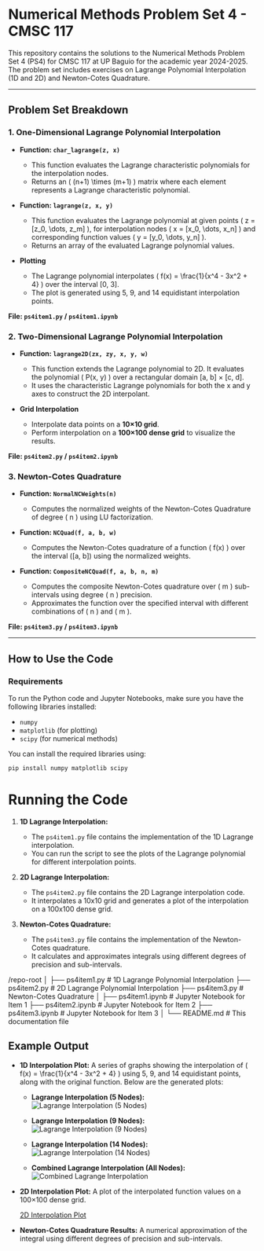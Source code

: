 # Numerical Methods Problem Set 4 - CMSC 117

This repository contains the solutions to the Numerical Methods Problem Set 4 (PS4) for CMSC 117 at UP Baguio for the academic year 2024-2025. The problem set includes exercises on Lagrange Polynomial Interpolation (1D and 2D) and Newton-Cotes Quadrature.

---

## Problem Set Breakdown

### 1. **One-Dimensional Lagrange Polynomial Interpolation**

- **Function: `char_lagrange(z, x)`**
  - This function evaluates the Lagrange characteristic polynomials for the interpolation nodes.
  - Returns an \( (n+1) \times (m+1) \) matrix where each element represents a Lagrange characteristic polynomial.

- **Function: `lagrange(z, x, y)`**
  - This function evaluates the Lagrange polynomial at given points \( z = [z_0, \dots, z_m] \), for interpolation nodes \( x = [x_0, \dots, x_n] \) and corresponding function values \( y = [y_0, \dots, y_n] \).
  - Returns an array of the evaluated Lagrange polynomial values.

- **Plotting**
  - The Lagrange polynomial interpolates \( f(x) = \frac{1}{x^4 - 3x^2 + 4} \) over the interval [0, 3].
  - The plot is generated using 5, 9, and 14 equidistant interpolation points.

**File: `ps4item1.py` / `ps4item1.ipynb`**

### 2. **Two-Dimensional Lagrange Polynomial Interpolation**

- **Function: `lagrange2D(zx, zy, x, y, w)`**
  - This function extends the Lagrange polynomial to 2D. It evaluates the polynomial \( P(x, y) \) over a rectangular domain [a, b] × [c, d].
  - It uses the characteristic Lagrange polynomials for both the x and y axes to construct the 2D interpolant.

- **Grid Interpolation**
  - Interpolate data points on a **10×10 grid**.
  - Perform interpolation on a **100×100 dense grid** to visualize the results.

**File: `ps4item2.py` / `ps4item2.ipynb`**

### 3. **Newton-Cotes Quadrature**

- **Function: `NormalNCWeights(n)`**
  - Computes the normalized weights of the Newton-Cotes Quadrature of degree \( n \) using LU factorization.

- **Function: `NCQuad(f, a, b, w)`**
  - Computes the Newton-Cotes quadrature of a function \( f(x) \) over the interval \([a, b]\) using the normalized weights.

- **Function: `CompositeNCQuad(f, a, b, n, m)`**
  - Computes the composite Newton-Cotes quadrature over \( m \) sub-intervals using degree \( n \) precision.
  - Approximates the function over the specified interval with different combinations of \( n \) and \( m \).

**File: `ps4item3.py` / `ps4item3.ipynb`**

---

## How to Use the Code

### Requirements
To run the Python code and Jupyter Notebooks, make sure you have the following libraries installed:

- `numpy`
- `matplotlib` (for plotting)
- `scipy` (for numerical methods)

You can install the required libraries using:

```bash
pip install numpy matplotlib scipy
```

# Running the Code

1. **1D Lagrange Interpolation:**
   - The `ps4item1.py` file contains the implementation of the 1D Lagrange interpolation.
   - You can run the script to see the plots of the Lagrange polynomial for different interpolation points.

2. **2D Lagrange Interpolation:**
   - The `ps4item2.py` file contains the 2D Lagrange interpolation code.
   - It interpolates a 10x10 grid and generates a plot of the interpolation on a 100x100 dense grid.

3. **Newton-Cotes Quadrature:**
   - The `ps4item3.py` file contains the implementation of the Newton-Cotes quadrature.
   - It calculates and approximates integrals using different degrees of precision and sub-intervals.


/repo-root
│
├── ps4item1.py              # 1D Lagrange Polynomial Interpolation
├── ps4item2.py              # 2D Lagrange Polynomial Interpolation
├── ps4item3.py              # Newton-Cotes Quadrature
│
├── ps4item1.ipynb           # Jupyter Notebook for Item 1
├── ps4item2.ipynb           # Jupyter Notebook for Item 2
├── ps4item3.ipynb           # Jupyter Notebook for Item 3
│
└── README.md                # This documentation file
   

## Example Output

- **1D Interpolation Plot:** A series of graphs showing the interpolation of \( f(x) = \frac{1}{x^4 - 3x^2 + 4} \) using 5, 9, and 14 equidistant points, along with the original function. Below are the generated plots:

  - **Lagrange Interpolation (5 Nodes):**  
    ![Lagrange Interpolation (5 Nodes)](images/lagrange_interpolation_Figure_1.png)
  
  - **Lagrange Interpolation (9 Nodes):**  
    ![Lagrange Interpolation (9 Nodes)](images/lagrange_interpolation_Figure_2.png)
  
  - **Lagrange Interpolation (14 Nodes):**  
    ![Lagrange Interpolation (14 Nodes)](images/lagrange_interpolation_Figure_3.png)
  
  - **Combined Lagrange Interpolation (All Nodes):**  
    ![Combined Lagrange Interpolation](images/lagrange_interpolation_Figure_4.png)

- **2D Interpolation Plot:** A plot of the interpolated function values on a 100×100 dense grid.
  
  [2D Interpolation Plot](images/3D_scatter_plot_and_color_map_of_100_by_100_grid_points.png)

- **Newton-Cotes Quadrature Results:** A numerical approximation of the integral using different degrees of precision and sub-intervals.